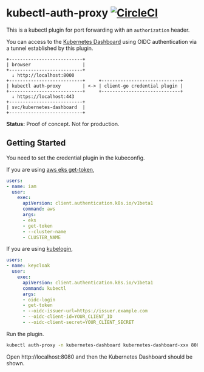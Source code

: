 # kubectl-auth-proxy [![CircleCI](https://circleci.com/gh/int128/kubectl-auth-proxy.svg?style=shield)](https://circleci.com/gh/int128/kubectl-auth-proxy)

This is a kubectl plugin for port forwarding with an `authorization` header.

You can access to the [Kubernetes Dashboard](https://github.com/kubernetes/dashboard) using OIDC authentication via a tunnel established by this plugin.

```
+---------------------------+
| browser                   |
+---------------------------+
  ↓ http://localhost:8000
+---------------------------+     +-----------------------------+
| kubectl auth-proxy        | <-> | client-go credential plugin |
+---------------------------+     +-----------------------------+
  ↓ https://localhost:443
+---------------------------+
| svc/kubernetes-dashboard  |
+---------------------------+
```

**Status:** Proof of concept. Not for production.


## Getting Started

You need to set the credential plugin in the kubeconfig.

If you are using [aws eks get-token](https://docs.aws.amazon.com/eks/latest/userguide/create-kubeconfig.html),

```yaml
users:
- name: iam
  user:
    exec:
      apiVersion: client.authentication.k8s.io/v1beta1
      command: aws
      args:
      - eks
      - get-token
      - --cluster-name
      - CLUSTER_NAME
```

If you are using [kubelogin](https://github.com/int128/kubelogin),

```yaml
users:
- name: keycloak
  user:
    exec:
      apiVersion: client.authentication.k8s.io/v1beta1
      command: kubectl
      args:
      - oidc-login
      - get-token
      - --oidc-issuer-url=https://issuer.example.com
      - --oidc-client-id=YOUR_CLIENT_ID
      - --oidc-client-secret=YOUR_CLIENT_SECRET
```

Run the plugin.

```sh
kubectl auth-proxy -n kubernetes-dashboard kubernetes-dashboard-xxx 8080:https/8443
```

Open http://localhost:8080 and then the Kubernetes Dashboard should be shown.
